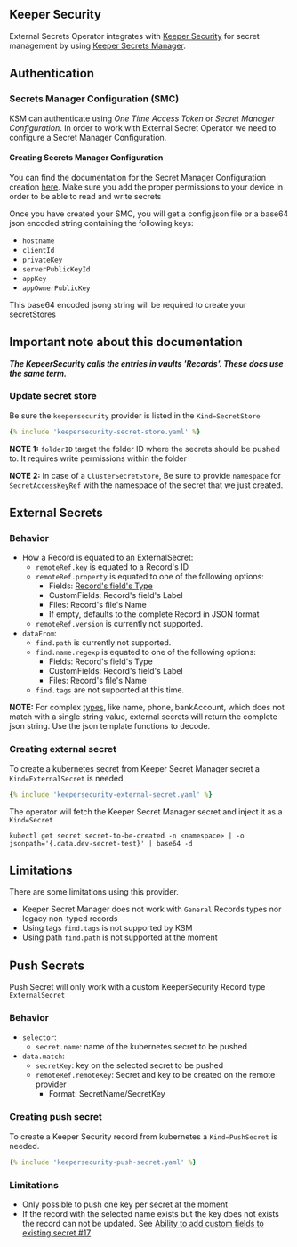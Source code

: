 ## Keeper Security

External Secrets Operator integrates with [Keeper Security](https://www.keepersecurity.com/) for secret management by using [Keeper Secrets Manager](https://docs.keeper.io/secrets-manager/secrets-manager/about).


## Authentication

### Secrets Manager Configuration (SMC)

KSM can authenticate using *One Time Access Token* or *Secret Manager Configuration*. In order to work with External Secret Operator we need to configure a Secret Manager Configuration.

#### Creating Secrets Manager Configuration

You can find the documentation for the Secret Manager Configuration creation [here](https://docs.keeper.io/secrets-manager/secrets-manager/about/secrets-manager-configuration). Make sure you add the proper permissions to your device in order to be able to read and write secrets

Once you have created your SMC, you will get a config.json file or a base64 json encoded string containing the following keys:

- `hostname`
- `clientId`
- `privateKey`
- `serverPublicKeyId`
- `appKey`
- `appOwnerPublicKey`

This base64 encoded jsong string will be required to create your secretStores

## Important note about this documentation
_**The KepeerSecurity calls the entries in vaults 'Records'. These docs use the same term.**_

### Update secret store
Be sure the `keepersecurity` provider is listed in the `Kind=SecretStore`

```yaml
{% include 'keepersecurity-secret-store.yaml' %}
```

**NOTE 1:** `folderID` target the folder ID where the secrets should be pushed to. It requires write permissions within the folder

**NOTE 2:** In case of a `ClusterSecretStore`, Be sure to provide `namespace` for `SecretAccessKeyRef` with the namespace of the secret that we just created.

## External Secrets
### Behavior
* How a Record is equated to an ExternalSecret:
    * `remoteRef.key` is equated to a Record's ID
    * `remoteRef.property` is equated to one of the following options:
        * Fields: [Record's field's Type](https://docs.keeper.io/secrets-manager/secrets-manager/about/field-record-types)
        * CustomFields: Record's field's Label
        * Files: Record's file's Name
        * If empty, defaults to the complete Record in JSON format
    * `remoteRef.version` is currently not supported.
* `dataFrom`:
    * `find.path` is currently not supported.
    * `find.name.regexp` is equated to one of the following options:
        * Fields: Record's field's Type
        * CustomFields: Record's field's Label
        * Files: Record's file's Name
    * `find.tags` are not supported at this time.

**NOTE:** For complex [types](https://docs.keeper.io/secrets-manager/secrets-manager/about/field-record-types), like name, phone, bankAccount, which does not match with a single string value, external secrets will return the complete json string. Use the json template functions to decode.

### Creating external secret
To create a kubernetes secret from Keeper Secret Manager secret a `Kind=ExternalSecret` is needed.

```yaml
{% include 'keepersecurity-external-secret.yaml' %}
```

The operator will fetch the Keeper Secret Manager secret and inject it as a `Kind=Secret`
```
kubectl get secret secret-to-be-created -n <namespace> | -o jsonpath='{.data.dev-secret-test}' | base64 -d
```

## Limitations

There are some limitations using this provider.

* Keeper Secret Manager does not work with `General` Records types nor legacy non-typed records
* Using tags `find.tags` is not supported by KSM
* Using path `find.path` is not supported at the moment

## Push Secrets

Push Secret will only work with a custom KeeperSecurity Record type `ExternalSecret`

### Behavior
* `selector`:
  * `secret.name`: name of the kubernetes secret to be pushed
* `data.match`:
  * `secretKey`: key on the selected secret to be pushed
  * `remoteRef.remoteKey`: Secret and key to be created on the remote provider
    * Format: SecretName/SecretKey

### Creating push secret
To create a Keeper Security record from kubernetes a `Kind=PushSecret` is needed.

```yaml
{% include 'keepersecurity-push-secret.yaml' %}
```

### Limitations
* Only possible to push one key per secret at the moment
* If the record with the selected name exists but the key does not exists the record can not be updated. See [Ability to add custom fields to existing secret #17](https://github.com/Keeper-Security/secrets-manager-go/issues/17)
